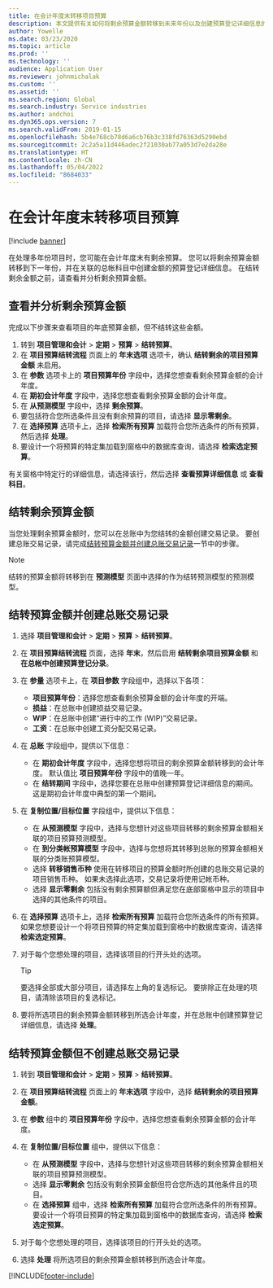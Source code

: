 ```yaml
---
title: 在会计年度末转移项目预算
description: 本文提供有关如何将剩余预算金额转移到未来年份以及创建预算登记详细信息的信息。
author: Yowelle
ms.date: 03/23/2020
ms.topic: article
ms.prod: ''
ms.technology: ''
audience: Application User
ms.reviewer: johnmichalak
ms.custom: ''
ms.assetid: ''
ms.search.region: Global
ms.search.industry: Service industries
ms.author: andchoi
ms.dyn365.ops.version: 7
ms.search.validFrom: 2019-01-15
ms.openlocfilehash: 5b4e768cb78d6a6cb76b3c338fd76363d5290ebd
ms.sourcegitcommit: 2c2a5a11d446adec2f21030ab77a053d7e2da28e
ms.translationtype: HT
ms.contentlocale: zh-CN
ms.lasthandoff: 05/04/2022
ms.locfileid: "8684033"
---
```

# <a name="transfer-project-budgets-at-fiscal-year-end"></a>在会计年度末转移项目预算

[!include [banner](../includes/banner.md)]

在处理多年份项目时，您可能在会计年度末有剩余预算。 您可以将剩余预算金额转移到下一年份，并在关联的总帐科目中创建金额的预算登记详细信息。 在结转剩余金额之前，请查看并分析剩余预算金额。

## <a name="review-and-analyze-remaining-budget-amounts"></a>查看并分析剩余预算金额

完成以下步骤来查看项目的年底预算金额，但不结转这些金额。

1. 转到 **项目管理和会计** > **定期** > **预算** > **结转预算**。 
2. 在 **项目预算结转流程** 页面上的 **年末选项** 选项卡，确认 **结转剩余的项目预算金额** 未启用。
3. 在 **参数** 选项卡上的 **项目预算年份** 字段中，选择您想查看剩余预算金额的会计年度。 
4. 在 **期初会计年度** 字段中，选择您想查看剩余预算金额的会计年度。 
5. 在 **从预测模型** 字段中，选择 **剩余预算**。 
6. 要包括符合您所选条件且没有剩余预算的项目，请选择 **显示零剩余**。  
7. 在 **选择预算** 选项卡上，选择 **检索所有预算** 加载符合您所选条件的所有预算，然后选择 **处理**。 
8. 要设计一个将预算的特定集加载到窗格中的数据库查询，请选择 **检索选定预算**。

有关窗格中特定行的详细信息，请选择该行，然后选择 **查看预算详细信息** 或 **查看科目**。

## <a name="carry-forward-remaining-budget-amounts"></a>结转剩余预算金额 

当您处理剩余预算金额时，您可以在总账中为您结转的金额创建交易记录。 要创建总账交易记录，请完成[结转预算金额并创建总账交易记录](#carry-forward)一节中的步骤。 

> [!NOTE]
> 结转的预算金额将转移到在 **预测模型** 页面中选择的作为结转预测模型的预测模型。  

## <a name="carry-forward-budget-amounts-and-create-general-ledger-transactions"></a><a name="carry-forward"></a>结转预算金额并创建总账交易记录

1.  选择 **项目管理和会计** > **定期** > **预算** > **结转预算**。 
2. 在 **项目预算结转流程** 页面，选择 **年末**，然后启用 **结转剩余项目预算金额** 和 **在总帐中创建预算登记分录**。 
3. 在 **参量** 选项卡上，在 **项目参数** 字段组中，选择以下各项：

   - **项目预算年份**：选择您想查看剩余预算金额的会计年度的开端。 
   - **损益**：在总账中创建损益交易记录。 
   -  **WIP**：在总账中创建“进行中的工作 (WIP)”交易记录。
   -  **工资**：在总账中创建工资分配交易记录。 

5. 在 **总账** 字段组中，提供以下信息： 

   - 在 **期初会计年度** 字段中，选择您想将项目的剩余预算金额转移到的会计年度。 默认值比 **项目预算年份** 字段中的值晚一年。
   -  在 **结转期间** 字段中，选择您要在总账中创建预算登记详细信息的期间。 这是期初会计年度中典型的第一个期间。

6. 在 **复制位置/目标位置** 字段组中，提供以下信息：

   - 在 **从预测模型** 字段中，选择与您想针对这些项目转移的剩余预算金额相关联的项目预算预测模型。 
   - 在 **到分类帐预算模型** 字段中，选择与您想将其转移到总账的预算金额相关联的分类账预算模型。 
   -  选择 **转移销售币种** 使用在转移项目的预算金额时所创建的总账交易记录的项目销售币种。 如果未选择此选项，交易记录将使用记帐币种。 
   -  选择 **显示零剩余** 包括没有剩余预算额但满足您在底部窗格中显示的项目中选择的其他条件的项目。

7. 在 **选择预算** 选项卡上，选择 **检索所有预算** 加载符合您所选条件的所有预算。 如果您想要设计一个将项目预算的特定集加载到窗格中的数据库查询，请选择 **检索选定预算**。
8. 对于每个您想处理的项目，选择该项目的行开头处的选项。

    > [!TIP]
    > 要选择全部或大部分项目，请选择左上角的复选标记。 要排除正在处理的项目，请清除该项目的复选标记。

9. 要将所选项目的剩余预算金额转移到所选会计年度，并在总账中创建预算登记详细信息，请选择 **处理**。

## <a name="carry-forward-budget-amounts-without-creating-general-ledger-transactions"></a>结转预算金额但不创建总账交易记录

1. 转到 **项目管理和会计** > **定期** > **预算** > **结转预算**。
2. 在 **项目预算结转流程** 页面上的 **年末选项** 字段中，选择 **结转剩余的项目预算金额**。
3. 在 **参数** 组中的 **项目预算年份** 字段中，选择您想查看剩余预算金额的会计年度。
4. 在 **复制位置/目标位置** 组中，提供以下信息：

   - 在 **从预测模型** 字段中，选择与您想针对这些项目转移的剩余预算金额相关联的项目预算预测模型。 
   - 选择 **显示零剩余** 包括没有剩余预算金额但符合您所选的其他条件且的项目。
   - 在 **选择预算** 组中，选择 **检索所有预算** 加载符合您所选条件的所有预算。 要设计一个将项目预算的特定集加载到窗格中的数据库查询，请选择 **检索选定预算**。

5. 对于每个您想处理的项目，选择该项目的行开头处的选项。 
6. 选择 **处理** 将所选项目的剩余预算金额转移到所选会计年度。



[!INCLUDE[footer-include](../includes/footer-banner.md)]
